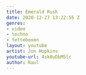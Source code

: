 ```yaml
---
title: Emerald Rush
date: 2020-12-27 13:22:55 Z
genres:
- video
- techno
- fetteboxen
layout: youtube
artist: Jon Hopkins
youtube-url: 4sk0uDbM5lc
author: Raul
---
```


